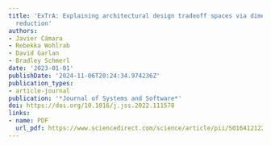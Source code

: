 ```yaml
---
title: 'ExTrA: Explaining architectural design tradeoff spaces via dimensionality
  reduction'
authors:
- Javier Cámara
- Rebekka Wohlrab
- David Garlan
- Bradley Schmerl
date: '2023-01-01'
publishDate: '2024-11-06T20:24:34.974236Z'
publication_types:
- article-journal
publication: '*Journal of Systems and Software*'
doi: https://doi.org/10.1016/j.jss.2022.111578
links:
- name: PDF
  url_pdf: https://www.sciencedirect.com/science/article/pii/S0164121222002540
---
```

